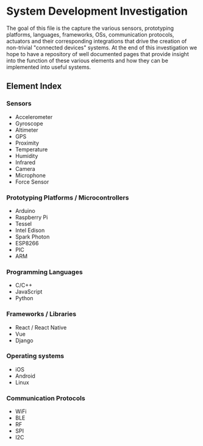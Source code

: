 # System Development Investigation

The goal of this file is the capture the various sensors, prototyping platforms, languages, frameworks, OSs, communication protocols, actuators and their corresponding integrations that drive the creation of non-trivial "connected devices" systems. At the end of this investigation we hope to have a repository of well documented pages that provide insight into the function of these various elements and how they can be implemented into useful systems.

## Element Index

### Sensors
* Accelerometer
* Gyroscope
* Altimeter
* GPS
* Proximity
* Temperature
* Humidity
* Infrared
* Camera
* Microphone
* Force Sensor

### Prototyping Platforms / Microcontrollers
* Arduino
* Raspberry Pi
* Tessel
* Intel Edison
* Spark Photon
* ESP8266
* PIC
* ARM

### Programming Languages
* C/C++
* JavaScript
* Python

### Frameworks / Libraries
* React / React Native
* Vue
* Django

### Operating systems
* iOS
* Android
* Linux

### Communication Protocols
* WiFi
* BLE
* RF
* SPI
* I2C
